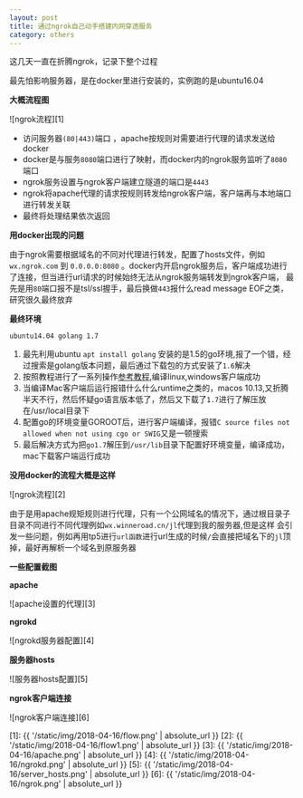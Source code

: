 ```yaml
---
layout: post
title: 通过ngrok自己动手搭建内网穿透服务
category: others
---
```

这几天一直在折腾ngrok，记录下整个过程

最先怕影响服务器，是在docker里进行安装的，实例跑的是ubuntu16.04

**大概流程图**

![ngrok流程][1]

* 访问服务器`(80|443)`端口 ，apache按规则对需要进行代理的请求发送给docker
* docker是与服务`8080`端口进行了映射，而docker内的ngrok服务监听了`8080`端口
* ngrok服务设置与ngrok客户端建立隧道的端口是`4443`
* ngrok将apache代理的请求按规则转发给ngrok客户端，客户端再与本地端口进行转发关联
* 最终将处理结果依次返回

**用docker出现的问题**

由于ngrok需要根据域名的不同对代理进行转发，配置了hosts文件，例如`wx.ngrok.com` 到 `0.0.0.0:8080`
。docker内开启ngrok服务后，客户端成功进行了连接，但当进行url请求的时候始终无法从ngrok服务端转发到ngrok客户端，
最先是用`80`端口报不是tsl/ssl握手，最后换做`443`报什么read message EOF之类，研究很久最终放弃


**最终环境**

`ubuntu14.04 golang 1.7`

1. 最先利用ubuntu `apt install golang` 安装的是1.5的go环境,报了一个错，经过搜索是golang版本问题，最后通过下载包的方式安装了`1.6`解决
2. 按照教程进行了一系列操作[参考教程](https://blog.csdn.net/sdfgsdfg1444/article/details/72793313),编译linux,windows客户端成功
3. 当编译Mac客户端后运行报错什么什么runtime之类的，macos 10.13,又折腾半天不行，然后怀疑go语言版本低了，然后又下载了`1.7`进行了解压放在/usr/local目录下
4. 配置go的环境变量GOROOT后，进行客户端编译，报错`C source files not allowed when not using cgo or SWIG`又是一顿搜索
5. 最后解决方式为把`go1.7`解压到`/usr/lib`目录下配置好环境变量，编译成功，mac下载客户端运行成功 

**没用docker的流程大概是这样**

![ngrok流程][2]

由于是用apache规矩规则进行代理，只有一个公网域名的情况下，通过根目录子目录不同进行不同代理例如`wx.winneroad.cn/jl`代理到我的服务器,但是这样
会引发一些问题，例如再用tp5进行`url函数`进行url生成的时候`/`会直接把域名下的`jl`顶掉，最好再解析一个域名到原服务器

**一些配置截图**

**apache**

![apache设置的代理][3]

**ngrokd**

![ngrokd服务器配置][4]

**服务器hosts**

![服务器hosts配置][5]

**ngrok客户端连接**

![ngrok客户端连接][6]

[1]: {{ '/static/img/2018-04-16/flow.png' | absolute_url }}
[2]: {{ '/static/img/2018-04-16/flow1.png' | absolute_url }}
[3]: {{ '/static/img/2018-04-16/apache.png' | absolute_url }}
[4]: {{ '/static/img/2018-04-16/ngrokd.png' | absolute_url }}
[5]: {{ '/static/img/2018-04-16/server_hosts.png' | absolute_url }}
[6]: {{ '/static/img/2018-04-16/ngrok.png' | absolute_url }}
